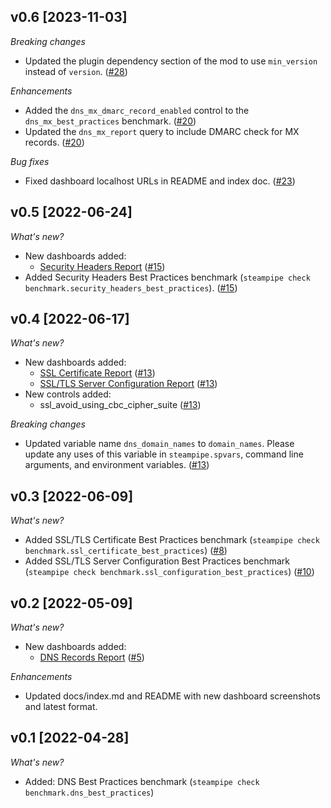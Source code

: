## v0.6 [2023-11-03]

_Breaking changes_

- Updated the plugin dependency section of the mod to use `min_version` instead of `version`. ([#28](https://github.com/turbot/steampipe-mod-net-insights/pull/28))

_Enhancements_

- Added the `dns_mx_dmarc_record_enabled` control to the `dns_mx_best_practices` benchmark. ([#20](https://github.com/turbot/steampipe-mod-net-insights/pull/20))
- Updated the `dns_mx_report` query to include DMARC check for MX records. ([#20](https://github.com/turbot/steampipe-mod-net-insights/pull/20))

_Bug fixes_

- Fixed dashboard localhost URLs in README and index doc. ([#23](https://github.com/turbot/steampipe-mod-net-insights/pull/23))

## v0.5 [2022-06-24]

_What's new?_

- New dashboards added:
  - [Security Headers Report](https://hub.steampipe.io/mods/turbot/net_insights/dashboards/dashboard.security_headers_report) ([#15](https://github.com/turbot/steampipe-mod-net-insights/pull/15))
- Added Security Headers Best Practices benchmark (`steampipe check benchmark.security_headers_best_practices`). ([#15](https://github.com/turbot/steampipe-mod-net-insights/pull/15))

## v0.4 [2022-06-17]

_What's new?_

- New dashboards added:
  - [SSL Certificate Report](https://hub.steampipe.io/mods/turbot/net_insights/dashboards/dashboard.ssl_certificate_report) ([#13](https://github.com/turbot/steampipe-mod-net-insights/pull/13))
  - [SSL/TLS Server Configuration Report](https://hub.steampipe.io/mods/turbot/net_insights/dashboards/dashboard.ssl_configuration_report) ([#13](https://github.com/turbot/steampipe-mod-net-insights/pull/13))
- New controls added:
  - ssl_avoid_using_cbc_cipher_suite ([#13](https://github.com/turbot/steampipe-mod-net-insights/pull/13))

_Breaking changes_

- Updated variable name `dns_domain_names` to `domain_names`. Please update any uses of this variable in `steampipe.spvars`, command line arguments, and environment variables. ([#13](https://github.com/turbot/steampipe-mod-net-insights/pull/13))

## v0.3 [2022-06-09]

_What's new?_

- Added SSL/TLS Certificate Best Practices benchmark (`steampipe check benchmark.ssl_certificate_best_practices`) ([#8](https://github.com/turbot/steampipe-mod-net-insights/pull/8))
- Added SSL/TLS Server Configuration Best Practices benchmark (`steampipe check benchmark.ssl_configuration_best_practices`) ([#10](https://github.com/turbot/steampipe-mod-net-insights/pull/10))

## v0.2 [2022-05-09]

_What's new?_

- New dashboards added:
  - [DNS Records Report](https://hub.steampipe.io/mods/turbot/net_insights/dashboards/dashboard.dns_records_report) ([#5](https://github.com/turbot/steampipe-mod-net-insights/pull/5))

_Enhancements_

- Updated docs/index.md and README with new dashboard screenshots and latest format.

## v0.1 [2022-04-28]

_What's new?_

- Added: DNS Best Practices benchmark (`steampipe check benchmark.dns_best_practices`)
